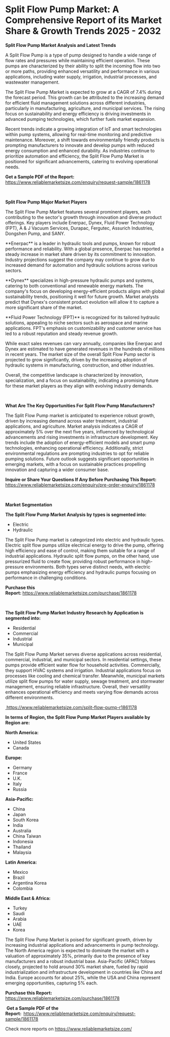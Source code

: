 <p><h1>Split Flow Pump Market: A Comprehensive Report of its Market Share & Growth Trends 2025 - 2032</h1></p><p><strong>Split Flow Pump Market Analysis and Latest Trends</strong></p>
<p><p>A Split Flow Pump is a type of pump designed to handle a wide range of flow rates and pressures while maintaining efficient operation. These pumps are characterized by their ability to split the incoming flow into two or more paths, providing enhanced versatility and performance in various applications, including water supply, irrigation, industrial processes, and wastewater management.</p><p>The Split Flow Pump Market is expected to grow at a CAGR of 7.4% during the forecast period. This growth can be attributed to the increasing demand for efficient fluid management solutions across different industries, particularly in manufacturing, agriculture, and municipal services. The rising focus on sustainability and energy efficiency is driving investments in advanced pumping technologies, which further fuels market expansion.</p><p>Recent trends indicate a growing integration of IoT and smart technologies within pump systems, allowing for real-time monitoring and predictive maintenance. Moreover, a shift towards environmentally friendly products is prompting manufacturers to innovate and develop pumps with reduced energy consumption and enhanced durability. As industries continue to prioritize automation and efficiency, the Split Flow Pump Market is positioned for significant advancements, catering to evolving operational needs.</p></p>
<p><strong>Get a Sample PDF of the Report:&nbsp;</strong> <a href="https://www.reliablemarketsize.com/enquiry/request-sample/1861178?utm_campaign=3199&utm_medium=2&utm_source=Github&utm_content=ia&utm_term=11042025&utm_id=split-flow-pump">https://www.reliablemarketsize.com/enquiry/request-sample/1861178</a></p>
<p>&nbsp;</p>
<p><strong>Split Flow Pump Major Market Players</strong></p>
<p><p>The Split Flow Pump Market features several prominent players, each contributing to the sector's growth through innovation and diverse product offerings. Key players include Enerpac, Dynex, Fluid Power Technology (FPT), A & J Vacuum Services, Durapac, Fergutec, Assurich Industries, Dongshen Pump, and SANY. </p><p>**Enerpac** is a leader in hydraulic tools and pumps, known for robust performance and reliability. With a global presence, Enerpac has reported a steady increase in market share driven by its commitment to innovation. Industry projections suggest the company may continue to grow due to increased demand for automation and hydraulic solutions across various sectors.</p><p>**Dynex** specializes in high-pressure hydraulic pumps and systems, catering to both conventional and renewable energy markets. The company's focus on developing energy-efficient products aligns with global sustainability trends, positioning it well for future growth. Market analysts predict that Dynex's consistent product evolution will allow it to capture a more significant share of the market.</p><p>**Fluid Power Technology (FPT)** is recognized for its tailored hydraulic solutions, appealing to niche sectors such as aerospace and marine applications. FPT's emphasis on customizability and customer service has led to a robust reputation and steady revenue growth. </p><p>While exact sales revenues can vary annually, companies like Enerpac and Dynex are estimated to have generated revenues in the hundreds of millions in recent years. The market size of the overall Split Flow Pump sector is projected to grow significantly, driven by the increasing adoption of hydraulic systems in manufacturing, construction, and other industries.</p><p>Overall, the competitive landscape is characterized by innovation, specialization, and a focus on sustainability, indicating a promising future for these market players as they align with evolving industry demands.</p></p>
<p>&nbsp;</p>
<p><strong>What Are The Key Opportunities For Split Flow Pump Manufacturers?</strong></p>
<p><p>The Split Flow Pump market is anticipated to experience robust growth, driven by increasing demand across water treatment, industrial applications, and agriculture. Market analysis indicates a CAGR of approximately 5% over the next five years, influenced by technological advancements and rising investments in infrastructure development. Key trends include the adoption of energy-efficient models and smart pump technologies, enhancing operational efficiency. Additionally, strict environmental regulations are prompting industries to opt for reliable pumping solutions. Future outlook suggests significant opportunities in emerging markets, with a focus on sustainable practices propelling innovation and capturing a wider consumer base.</p></p>
<p><strong>Inquire or Share Your Questions If Any Before Purchasing This Report:</strong> <a href="https://www.reliablemarketsize.com/enquiry/pre-order-enquiry/1861178?utm_campaign=3199&utm_medium=2&utm_source=Github&utm_content=ia&utm_term=11042025&utm_id=split-flow-pump">https://www.reliablemarketsize.com/enquiry/pre-order-enquiry/1861178</a></p>
<p>&nbsp;</p>
<p><strong>Market Segmentation</strong></p>
<p><strong>The Split Flow Pump Market Analysis by types is segmented into:</strong></p>
<p><ul><li>Electric</li><li>Hydraulic</li></ul></p>
<p><p>The Split Flow Pump market is categorized into electric and hydraulic types. Electric split flow pumps utilize electrical energy to drive the pump, offering high efficiency and ease of control, making them suitable for a range of industrial applications. Hydraulic split flow pumps, on the other hand, use pressurized fluid to create flow, providing robust performance in high-pressure environments. Both types serve distinct needs, with electric pumps emphasizing energy efficiency and hydraulic pumps focusing on performance in challenging conditions.</p></p>
<p><strong>Purchase this Report:&nbsp;</strong><a href="https://www.reliablemarketsize.com/purchase/1861178?utm_campaign=3199&utm_medium=2&utm_source=Github&utm_content=ia&utm_term=11042025&utm_id=split-flow-pump">https://www.reliablemarketsize.com/purchase/1861178</a></p>
<p>&nbsp;</p>
<p><strong>The Split Flow Pump Market Industry Research by Application is segmented into:</strong></p>
<p><ul><li>Residential</li><li>Commercial</li><li>Industrial</li><li>Municipal</li></ul></p>
<p><p>The Split Flow Pump Market serves diverse applications across residential, commercial, industrial, and municipal sectors. In residential settings, these pumps provide efficient water flow for household activities. Commercially, they support HVAC systems and irrigation. Industrial applications focus on processes like cooling and chemical transfer. Meanwhile, municipal markets utilize split flow pumps for water supply, sewage treatment, and stormwater management, ensuring reliable infrastructure. Overall, their versatility enhances operational efficiency and meets varying flow demands across different environments.</p></p>
<p><a href="https://www.reliablemarketsize.com/split-flow-pump-r1861178?utm_campaign=3199&utm_medium=2&utm_source=Github&utm_content=ia&utm_term=11042025&utm_id=split-flow-pump">&nbsp;https://www.reliablemarketsize.com/split-flow-pump-r1861178</a></p>
<p><strong>In terms of Region, the Split Flow Pump Market Players available by Region are:</strong></p>
<p>
    <p> <strong> North America: </strong>
        <ul>
            <li>United States</li>
            <li>Canada</li>
        </ul>
        </p> 
    <p> <strong> Europe: </strong>
        <ul>
            <li>Germany</li>
            <li>France</li>
            <li>U.K.</li>
            <li>Italy</li>
            <li>Russia</li>
        </ul>
        </p> 
    <p> <strong> Asia-Pacific: </strong>
        <ul>
            <li>China</li>
            <li>Japan</li>
            <li>South Korea</li>
            <li>India</li>
            <li>Australia</li>
            <li>China Taiwan</li>
            <li>Indonesia</li>
            <li>Thailand</li>
            <li>Malaysia</li>
        </ul>
        </p> 
    <p> <strong> Latin America: </strong>
        <ul>
            <li>Mexico</li>
            <li>Brazil</li>
            <li>Argentina Korea</li>
            <li>Colombia</li>
        </ul>
        </p> 
    <p> <strong> Middle East & Africa: </strong>
        <ul>
            <li>Turkey</li>
            <li>Saudi</li>
            <li>Arabia</li>
            <li>UAE</li>
            <li>Korea</li>
        </ul>
    </p>
    </p>
<p><p>The Split Flow Pump Market is poised for significant growth, driven by increasing industrial applications and advancements in pump technology. The North America region is expected to dominate the market with a valuation of approximately 35%, primarily due to the presence of key manufacturers and a robust industrial base. Asia-Pacific (APAC) follows closely, projected to hold around 30% market share, fueled by rapid industrialization and infrastructure development in countries like China and India. Europe accounts for about 25%, while the USA and China represent emerging opportunities, capturing 5% each.</p></p>
<p><strong>Purchase this Report: </strong><a href="https://www.reliablemarketsize.com/purchase/1861178?utm_campaign=3199&utm_medium=2&utm_source=Github&utm_content=ia&utm_term=11042025&utm_id=split-flow-pump">https://www.reliablemarketsize.com/purchase/1861178</a></p>
<p>&nbsp;<strong>Get a Sample PDF of the Report:&nbsp;&nbsp;</strong><a href="https://www.reliablemarketsize.com/enquiry/request-sample/1861178?utm_campaign=3199&utm_medium=2&utm_source=Github&utm_content=ia&utm_term=11042025&utm_id=split-flow-pump">https://www.reliablemarketsize.com/enquiry/request-sample/1861178</a></p>
<p><strong></strong></p>
<p>Check more reports on <a href="https://www.reliablemarketsize.com/?utm_campaign=3199&utm_medium=2&utm_source=Github&utm_content=ia&utm_term=11042025&utm_id=split-flow-pump">https://www.reliablemarketsize.com/</a></p>